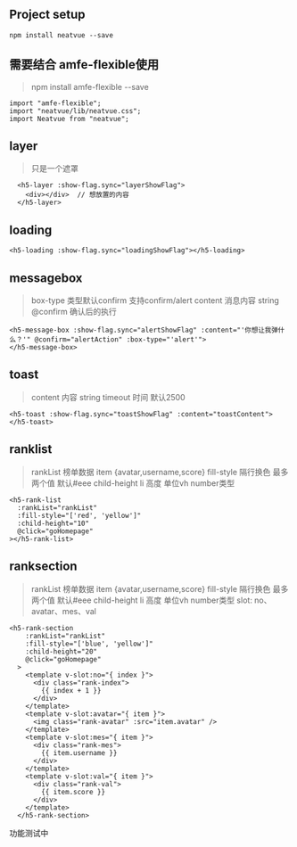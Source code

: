 ## Project setup
```
npm install neatvue --save
```

## 需要结合 amfe-flexible使用
> npm install amfe-flexible --save
```
import "amfe-flexible";
import "neatvue/lib/neatvue.css";
import Neatvue from "neatvue";
```

## layer
> 只是一个遮罩
```
  <h5-layer :show-flag.sync="layerShowFlag">
    <div></div>  // 想放置的内容
  </h5-layer>
```

## loading
```
<h5-loading :show-flag.sync="loadingShowFlag"></h5-loading>
```

## messagebox
> box-type 类型默认confirm    支持confirm/alert
> content 消息内容 string
> @confirm 确认后的执行
```
<h5-message-box :show-flag.sync="alertShowFlag" :content="'你想让我弹什么？'" @confirm="alertAction" :box-type="'alert'">
</h5-message-box>
```

## toast
> content 内容 string
> timeout 时间 默认2500
```
<h5-toast :show-flag.sync="toastShowFlag" :content="toastContent"></h5-toast>
```

## ranklist
> rankList 榜单数据  item {avatar,username,score}
> fill-style 隔行换色 最多两个值 默认#eee
> child-height  li 高度 单位vh number类型
```
<h5-rank-list
  :rankList="rankList"
  :fill-style="['red', 'yellow']"
  :child-height="10"
  @click="goHomepage"
></h5-rank-list>
```

## ranksection
> rankList 榜单数据  item {avatar,username,score}
> fill-style 隔行换色 最多两个值 默认#eee
> child-height  li 高度 单位vh number类型
> slot:  no、avatar、mes、val
```
<h5-rank-section
    :rankList="rankList"
    :fill-style="['blue', 'yellow']"
    :child-height="20"
    @click="goHomepage"
  >
    <template v-slot:no="{ index }">
      <div class="rank-index">
        {{ index + 1 }}
      </div>
    </template>
    <template v-slot:avatar="{ item }">
      <img class="rank-avatar" :src="item.avatar" />
    </template>
    <template v-slot:mes="{ item }">
      <div class="rank-mes">
        {{ item.username }}
      </div>
    </template>
    <template v-slot:val="{ item }">
      <div class="rank-val">
        {{ item.score }}
      </div>
    </template>
  </h5-rank-section>
```

功能测试中